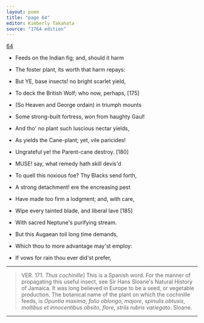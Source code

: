 ```yaml
---
layout: poem
title: "page 64"
editor: Kimberly Takahata
source: "1764 edition"
---
```



[64]()

- Feeds on the Indian fig; and, should it harm
- The foster plant, its worth that harm repays:
- But YE, base insects! no bright scarlet yield,
- To deck the British Wolf; who now, perhaps, [175]
- (So Heaven and George ordain) in triumph mounts
- Some strong-built fortress, won from haughty Gaul!
- And tho' no plant such luscious nectar yields,
- As yields the Cane-plant; yet, vile paricides!
- Ungrateful ye! the Parent-cane destroy. [180] 

- MUSE! say, what remedy hath skill devis'd
- To quell this noxious foe? Thy Blacks send forth,
- A strong detachment! ere the encreasing pest
- Have made too firm a lodgment; and, with care,
- Wipe every tainted blade, and liberal lave [185]
- With sacred Neptune's purifying stream.
- But this Augaean toil long time demands,
- Which thou to more advantage may'st employ:
- If vows for rain thou ever did'st prefer,

---

> VER. 171. *Thus cochinille*\] This is a Spanish word. For the manner of propagating this useful insect, see Sir Hans Sloane's Natural History of Jamaica. It was long believed in Europe to be a seed, or vegetable production. The botanical name of the plant on which the cochinille feeds, is *Opuntia maxima*, *folio oblongo*, *majore*, *spinulis obtusis*, *mollibus et innocentibus obsito*, *flore*, *striis rubris variegato*. Sloane.

---
